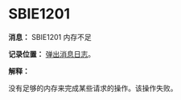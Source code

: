 # SBIE1201

**消息：** SBIE1201 内存不足

**记录位置：** [弹出消息日志](PopupMessageLog.md)。

**解释：**

没有足够的内存来完成某些请求的操作。该操作失败。
